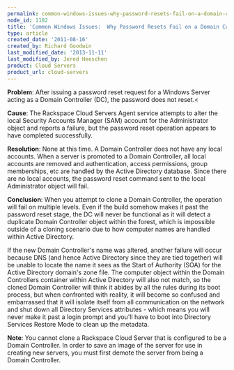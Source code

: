 ```yaml
---
permalink: common-windows-issues-why-password-resets-fail-on-a-domain-controller/
node_id: 1182
title: 'Common Windows Issues:  Why Password Resets Fail on a Domain Controller'
type: article
created_date: '2011-08-16'
created_by: Richard Goodwin
last_modified_date: '2013-11-11'
last_modified_by: Jered Heeschen
product: Cloud Servers
product_url: cloud-servers
---
```


**Problem**: After issuing a password
reset request for a Windows Server acting as a Domain Controller (DC),
the password does not reset.<

**Cause**: The Rackspace Cloud Servers
Agent service attempts to alter the local Security Accounts Manager
(SAM) account for the Administrator object and reports a failure, but
the password reset operation appears to have completed
successfully.

**Resolution**:  None at this time. A Domain Controller does not have any local accounts.  When
a server is promoted to a Domain Controller, all local accounts are
removed and authentication, access permissions, group memberships, etc
are handled by the Active Directory database.  Since there are no local
accounts, the password reset command sent to the local Administrator
object will fail.

**Conclusion**: When you attempt to
clone a Domain Controller, the operation will fail on multiple levels.
Even if the build somehow makes it past the password reset stage, the DC
will never be functional as it will detect a duplicate Domain Controller
object within the forest, which is impossible outside of a cloning
scenario due to how computer names are handled within Active Directory.

If the new Domain Controller's name was altered, another failure will
occur because DNS (and hence Active Directory since they are tied
together) will be unable to locate the name it sees as the Start of
Authority (SOA) for the Active Directory domain's zone file.  The
computer object within the Domain Controllers container within Active
Directory will also not match, so the cloned Domain Controller will think
it abides by all the rules during its boot process, but when confronted
with reality, it will become so confused and embarrassed that it will
isolate itself from all communication on the network and shut down all
Directory Services attributes - which means you will never make it past
a login prompt and you'll have to boot into Directory Services Restore
Mode to clean up the metadata.

**Note**: You cannot clone a Rackspace Cloud
Server that is configured to be a Domain Controller. In order to save
an image of the server for use in creating new servers, you must first
demote the server from being a Domain Controller.
